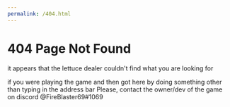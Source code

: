 ```yaml
---
permalink: /404.html
---
```

<!DOCTYPE html>
<head>
    <title>404 Page Not Found</title>
</head>
<body>
    <h1>404 Page Not Found</h1>
    <p>it appears that the lettuce dealer couldn't find what you are looking for</p>
    <p>if you were playing the game and then got here by doing something other than typing in the address bar
    Please, contact the owner/dev of the game on discord @FireBlaster69#1069</p>
</body>
<script>
    .center {
        display: block;
        margin-left: auto;
        margin-right: auto;
        width: 50%;
    }
</script>